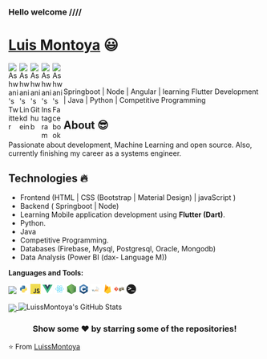 ### Hello welcome //<coders>//

 # <a href="https://www.linkedin.com/in/luis-fernando-montoya-589483200/">Luis Montoya</a> :smiley:
 
 <a href="https://twitter.com/luissmontoyap">
  <img align="left" alt="Ashwani's Twitter" width="22px" src="https://cdn.jsdelivr.net/npm/simple-icons@v3/icons/twitter.svg" />
</a>
<a href="https://linkedin.com/in/luis-fernando-montoya-589483200/">
  <img align="left" alt="Ashwani's Linkdein" width="22px" src="https://cdn.jsdelivr.net/npm/simple-icons@v3/icons/linkedin.svg" />
</a>
<a href="https://github.com/LuissMontoya">
  <img align="left" alt="Ashwani's Github" width="22px" src="https://cdn.jsdelivr.net/npm/simple-icons@v3/icons/github.svg" />
</a>
<a href="https://instagram.com/luissmontoyap/">
  <img align="left" alt="Ashwani's Instagram" width="22px" src="https://cdn.jsdelivr.net/npm/simple-icons@v3/icons/instagram.svg" />
</a>
<a href="https://www.facebook.com/100009772571981">
  <img align="left" alt="Ashwani's Facebook" width="22px" src="https://cdn.jsdelivr.net/npm/simple-icons@v3/icons/facebook.svg" />
</a>


<br/>
<br/>

Springboot | Node | Angular | learning Flutter Development | Java | Python | Competitive Programming

## About :sunglasses:
Passionate about development, Machine Learning and open source. Also, currently finishing my career as a systems engineer.

## Technologies :fire:
- Frontend (HTML | CSS (Bootstrap | Material Design) | javaScript )
- Backend ( Springboot | Node)
- Learning Mobile application development using **Flutter (Dart)**.
- Python.
- Java
- Competitive Programming.
- Databases (Firebase, Mysql, Postgresql, Oracle, Mongodb)
- Data Analysis (Power BI (dax- Language M))

**Languages and Tools:**  

<code><img height="20" src="https://pytorch.org/assets/images/pytorch-logo.png"></code>
<code><img height="20" src="https://raw.githubusercontent.com/github/explore/80688e429a7d4ef2fca1e82350fe8e3517d3494d/topics/python/python.png"></code>
<code><img height="20" src="https://raw.githubusercontent.com/github/explore/80688e429a7d4ef2fca1e82350fe8e3517d3494d/topics/javascript/javascript.png"></code>
<code><img height="20" src="https://raw.githubusercontent.com/github/explore/80688e429a7d4ef2fca1e82350fe8e3517d3494d/topics/vue/vue.png"></code>
<code><img height="20" src="https://raw.githubusercontent.com/github/explore/80688e429a7d4ef2fca1e82350fe8e3517d3494d/topics/react/react.png"></code>
<code><img height="20" src="https://raw.githubusercontent.com/github/explore/80688e429a7d4ef2fca1e82350fe8e3517d3494d/topics/nodejs/nodejs.png"></code>
<code><img height="20" src="https://raw.githubusercontent.com/github/explore/80688e429a7d4ef2fca1e82350fe8e3517d3494d/topics/cpp/cpp.png"></code>
<code><img height="20" src="https://raw.githubusercontent.com/github/explore/80688e429a7d4ef2fca1e82350fe8e3517d3494d/topics/mysql/mysql.png"></code>
<code><img height="20" src="https://raw.githubusercontent.com/github/explore/80688e429a7d4ef2fca1e82350fe8e3517d3494d/topics/firebase/firebase.png"></code>
<code><img height="20" src="https://raw.githubusercontent.com/github/explore/80688e429a7d4ef2fca1e82350fe8e3517d3494d/topics/git/git.png"></code>
<code><img height="20" src="https://raw.githubusercontent.com/github/explore/80688e429a7d4ef2fca1e82350fe8e3517d3494d/topics/terminal/terminal.png"></code>


<a href="https://github.com/LuissMontoya">
  <img align="center" src="https://github-readme-stats.vercel.app/api/top-langs/?username=LuissMontoya&theme=radical&hide=glsl,java" />
</a>

<img src="https://github-readme-stats.vercel.app/api?username=LuissMontoya&&show_icons=true&theme=radical&line_height=27&v=5" alt="LuissMontoya's GitHub Stats" />


<div align="center">

### Show some ❤️ by starring some of the repositories!

</div>

⭐️ From [LuissMontoya](https://github.com/LuissMontoya)

